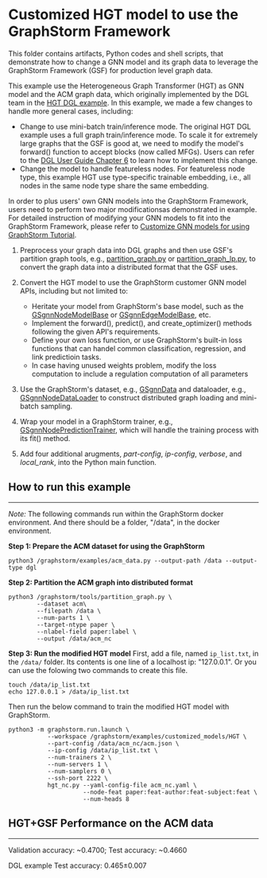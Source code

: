 # Customized HGT model to use the GraphStorm Framework

This folder contains artifacts, Python codes and shell scripts, that demonstrate how to change a GNN model and its graph data to leverage the GraphStorm Framework (GSF) for production level graph data.

This example use the Heterogeneous Graph Transformer (HGT) as GNN model and the ACM graph data, which originally implemented by the DGL team in the [HGT DGL example](https://github.com/dmlc/dgl/tree/master/examples/pytorch/hgt). In this example, we made a few changes to handle more general cases, including:

- Change to use mini-batch train/inference mode. The original HGT DGL example uses a full graph train/inference mode. To scale it for extremely large graphs that the GSF is good at, we need to modify the model's forward() function to accept blocks (now called MFGs). Users can refer to the [DGL User Guide Chapter 6](https://docs.dgl.ai/en/1.0.x/guide/minibatch.html) to learn how to implement this change.
- Change the model to handle featureless nodes. For featureless node type, this example HGT use type-specific trainable embedding, i.e., all nodes in the same node type share the same embedding.

In order to plus users' own GNN models into the GraphStorm Framework, users need to perform two major modificationsas demonstrated in example. For detailed instruction of modifying your GNN models to fit into the GraphStorm Framework, please refer to [Customize GNN models for using GraphStorm Tutorial](https://github.com/awslabs/graphstorm/wiki/advanced-own-models).

1. Preprocess your graph data into DGL graphs and then use GSF's partition graph tools, e.g., [partition_graph.py](https://github.com/awslabs/graphstorm/blob/main/tools/partition_graph.py) or [partition_graph_lp.py](https://github.com/awslabs/graphstorm/blob/main/tools/partition_graph_lp.py), to convert the graph data into a distributed format that the GSF uses.

2. Convert the HGT model to use the GraphStorm customer GNN model APIs, including but not limited to:
    - Heritate your model from GraphStorm's base model, such as the [GSgnnNodeModelBase](https://github.com/awslabs/graphstorm/blob/main/python/graphstorm/model/node_gnn.py#L76) or [GSgnnEdgeModelBase](https://github.com/awslabs/graphstorm/blob/main/python/graphstorm/model/edge_gnn.py#L80), etc.
    - Implement the forward(), predict(), and create_optimizer() methods following the given API's requirements.
    - Define your own loss function, or use GraphStorm's built-in loss functions that can handel common classification, regression, and link predictioin tasks.
    - In case having unused weights problem, modify the loss computation to include a regulation computation of all parameters

3. Use the GraphStorm's dataset, e.g., [GSgnnData](https://github.com/awslabs/graphstorm/blob/main/python/graphstorm/dataloading/dataset.py#L157) and dataloader, e.g., [GSgnnNodeDataLoader](https://github.com/awslabs/graphstorm/blob/main/python/graphstorm/dataloading/dataloading.py#L544) to construct distributed graph loading and mini-batch sampling.

4. Wrap your model in a GraphStorm trainer, e.g., [GSgnnNodePredictionTrainer](https://github.com/awslabs/graphstorm/blob/main/python/graphstorm/trainer/np_trainer.py), which will handle the training process with its fit() method.

5. Add four additional arugments, *part-config*, *ip-config*, *verbose*, and *local_rank*, into the Python main function.

## How to run this example
---------------------------
*Note:* The following commands run within the GraphStorm docker environment. And there should be a folder, "/data", in the docker environment.

**Step 1: Prepare the ACM dataset for using the GraphStorm**
```shell
python3 /graphstorm/examples/acm_data.py --output-path /data --output-type dgl
```

**Step 2: Partition the ACM graph into distributed format**
```shell
python3 /graphstorm/tools/partition_graph.py \
        --dataset acm\
        --filepath /data \
        --num-parts 1 \
        --target-ntype paper \
        --nlabel-field paper:label \
        --output /data/acm_nc
```

**Step 3: Run the modified HGT model**
First, add a file, named `ip_list.txt`, in the `/data/` folder. Its contents is one line of a localhost ip: "127.0.0.1". Or you can use the folowing two commands to create this file.

```shell
touch /data/ip_list.txt
echo 127.0.0.1 > /data/ip_list.txt
```

Then run the below command to train the modified HGT model with GraphStorm.

```shell
python3 -m graphstorm.run.launch \
           --workspace /graphstorm/examples/customized_models/HGT \
           --part-config /data/acm_nc/acm.json \
           --ip-config /data/ip_list.txt \
           --num-trainers 2 \
           --num-servers 1 \
           --num-samplers 0 \
           --ssh-port 2222 \
           hgt_nc.py --yaml-config-file acm_nc.yaml \
                     --node-feat paper:feat-author:feat-subject:feat \
                     --num-heads 8
```

## HGT+GSF Performance on the ACM data
-----------------------------------------
Validation accuracy: ~0.4700; Test accuracy: ~0.4660

DGL example Test accuracy: 0.465±0.007